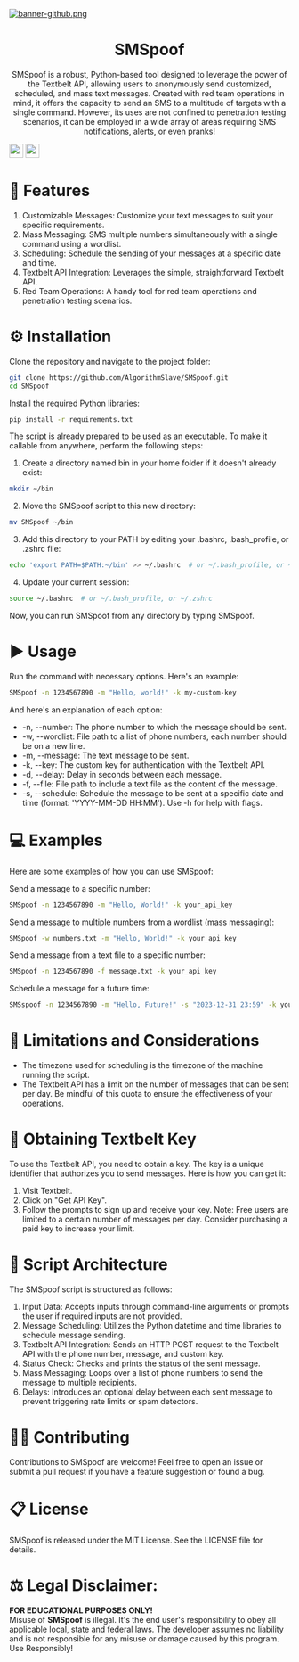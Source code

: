 [![banner-github.png](https://i.postimg.cc/Zq959qLt/banner-github.png)](https://postimg.cc/GBCCVdNq)
<h1 align="center">SMSpoof</h1>
<p align="center">
   SMSpoof is a robust, Python-based tool designed to leverage the power of the Textbelt API, allowing users to anonymously send customized, scheduled, and mass text messages. Created with red team operations in mind, it offers the capacity to send an SMS to a multitude of targets with a single command. However, its uses are not confined to penetration testing scenarios, it can be employed in a wide array of areas requiring SMS notifications, alerts, or even pranks!
</p>

<img src="http://ForTheBadge.com/images/badges/made-with-python.svg" height="25"> <img src="https://camo.githubusercontent.com/8341cfbe224718e1c2334bc81363673efd2565f8b6878314a96d03e4ce42213b/68747470733a2f2f696d672e736869656c64732e696f2f6769746875622f762f72656c656173652f6369636972656c6c6f2f6d6f6469666965642d6c616d2d6578706572696d656e74733f6c6f676f3d476974487562" height="25">

# 📖 Features
1. Customizable Messages: Customize your text messages to suit your specific requirements.
2. Mass Messaging: SMS multiple numbers simultaneously with a single command using a wordlist.
3. Scheduling: Schedule the sending of your messages at a specific date and time.
4. Textbelt API Integration: Leverages the simple, straightforward Textbelt API.
5. Red Team Operations: A handy tool for red team operations and penetration testing scenarios.

# ⚙️ Installation
Clone the repository and navigate to the project folder:
``` bash
git clone https://github.com/AlgorithmSlave/SMSpoof.git
cd SMSpoof
```
Install the required Python libraries:
``` bash
pip install -r requirements.txt
```
The script is already prepared to be used as an executable. To make it callable from anywhere, perform the following steps:

1. Create a directory named bin in your home folder if it doesn't already exist:
``` bash
mkdir ~/bin
```
2. Move the SMSpoof script to this new directory:
``` bash
mv SMSpoof ~/bin
```
3. Add this directory to your PATH by editing your .bashrc, .bash_profile, or .zshrc file:
``` bash
echo 'export PATH=$PATH:~/bin' >> ~/.bashrc  # or ~/.bash_profile, or ~/.zshrc
```
4. Update your current session:
``` bash
source ~/.bashrc  # or ~/.bash_profile, or ~/.zshrc
```
Now, you can run SMSpoof from any directory by typing SMSpoof.

# ▶️ Usage
Run the command with necessary options. Here's an example:
``` bash
SMSpoof -n 1234567890 -m "Hello, world!" -k my-custom-key
```
And here's an explanation of each option:

- -n, --number: The phone number to which the message should be sent.
- -w, --wordlist: File path to a list of phone numbers, each number should be on a new line.
- -m, --message: The text message to be sent.
- -k, --key: The custom key for authentication with the Textbelt API.
- -d, --delay: Delay in seconds between each message.
- -f, --file: File path to include a text file as the content of the message.
- -s, --schedule: Schedule the message to be sent at a specific date and time (format: 'YYYY-MM-DD HH:MM').
Use -h for help with flags.

# 💻 Examples
Here are some examples of how you can use SMSpoof:

Send a message to a specific number:
``` bash
SMSpoof -n 1234567890 -m "Hello, World!" -k your_api_key
```
Send a message to multiple numbers from a wordlist (mass messaging):
```bash
SMSpoof -w numbers.txt -m "Hello, World!" -k your_api_key
```
Send a message from a text file to a specific number:
```bash
SMSpoof -n 1234567890 -f message.txt -k your_api_key
```
Schedule a message for a future time:
``` bash
SMSspoof -n 1234567890 -m "Hello, Future!" -s "2023-12-31 23:59" -k your_api_key
```

# 💾 Limitations and Considerations
- The timezone used for scheduling is the timezone of the machine running the script.
- The Textbelt API has a limit on the number of messages that can be sent per day. Be mindful of this quota to ensure the effectiveness of your operations.

# 🔑 Obtaining Textbelt Key
To use the Textbelt API, you need to obtain a key. The key is a unique identifier that authorizes you to send messages. Here is how you can get it:

1. Visit Textbelt.
2. Click on "Get API Key".
3. Follow the prompts to sign up and receive your key.
Note: Free users are limited to a certain number of messages per day. Consider purchasing a paid key to increase your limit.

# 📑 Script Architecture
The SMSpoof script is structured as follows:

1. Input Data: Accepts inputs through command-line arguments or prompts the user if required inputs are not provided.
2. Message Scheduling: Utilizes the Python datetime and time libraries to schedule message sending.
3. Textbelt API Integration: Sends an HTTP POST request to the Textbelt API with the phone number, message, and custom key.
4. Status Check: Checks and prints the status of the sent message.
5. Mass Messaging: Loops over a list of phone numbers to send the message to multiple recipients.
6. Delays: Introduces an optional delay between each sent message to prevent triggering rate limits or spam detectors.

# 🧑‍💻 Contributing
Contributions to SMSpoof are welcome! Feel free to open an issue or submit a pull request if you have a feature suggestion or found a bug.

# 📋 License
SMSpoof is released under the MIT License. See the LICENSE file for details.

# ⚖️ Legal Disclaimer:
**FOR EDUCATIONAL PURPOSES ONLY!** <br />
Misuse of **SMSpoof** is illegal. It's the end user's responsibility to obey all applicable local, state and federal laws. The developer assumes no liability and is not responsible for any misuse or damage caused by this program. Use Responsibly!
<br />
